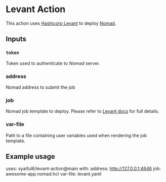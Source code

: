 # Levant Action

This action uses [Hashicorp Levant](https://github.com/hashicorp/levant) to deploy [Nomad](https://github.com/hashicorp/nomad).

## Inputs

### `token`

Token used to authenticate to *Nomad* server.

### address

Nomad address to submit the job

### job

Nomad job template to deploy. Please refer to [Levant docs](https://github.com/hashicorp/levant/blob/main/docs/templates.md) for full details.

### var-file

Path to a file containing user variables used when rendering the job template.

## Example usage

uses: syaiful6/levant-action@main
with:
  address: <http://127.0.0.1:4646>
  job: awesome-app.nomad.hcl
  var-file: levant.yaml

